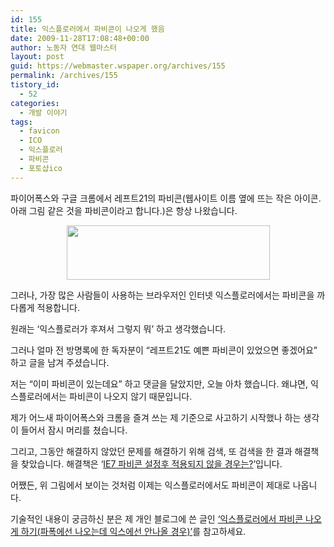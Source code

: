 ```yaml
---
id: 155
title: 익스플로러에서 파비콘이 나오게 했음
date: 2009-11-28T17:08:48+00:00
author: 노동자 연대 웹마스터
layout: post
guid: https://webmaster.wspaper.org/archives/155
permalink: /archives/155
tistory_id:
  - 52
categories:
  - 개발 이야기
tags:
  - favicon
  - ICO
  - 익스플로러
  - 파비콘
  - 포토샵ico
---
```

파이어폭스와 구글 크롬에서 레프트21의 파비콘(웹사이트 이름 옆에 뜨는 작은 아이콘. 아래 그림 같은 것을 파비콘이라고 합니다.)은 항상 나왔습니다.</p> 

<p style="text-align: center;">
  <img src="https://webmaster.wspaper.org/wp-content/uploads/1/cfile1.uf.175E1B4B4D08472F1374BC.jpg" class="aligncenter" width="325" height="87" filename="파비콘글1.jpg" filemime="image/jpeg" />
</p></p> 

그러나, 가장 많은 사람들이 사용하는 브라우저인 인터넷 익스플로러에서는 파비콘을 까다롭게 적용합니다.

원래는 ‘익스플로러가 후져서 그렇지 뭐’ 하고 생각했습니다.

그러나 얼마 전 방명록에 한 독자분이 “레프트21도 예쁜 파비콘이 있었으면 좋겠어요” 하고 글을 남겨 주셨습니다.

저는 “이미 파비콘이 있는데요” 하고 댓글을 달았지만, 오늘 아차 했습니다. 왜냐면, 익스플로러에서는 파비콘이 나오지 않기 때문입니다.

제가 어느새 파이어폭스와 크롬을 즐겨 쓰는 제 기준으로 사고하기 시작했나 하는 생각이 들어서 잠시 머리를 쳤습니다.

그리고, 그동안 해결하지 않았던 문제를 해결하기 위해 검색, 또 검색을 한 결과 해결책을 찾았습니다. 해결책은 ‘<a target="_blank" href="http://bluebreeze.co.kr/313">IE7 파비콘 설정후 적용되지 않을 경우는?</a>’입니다.

어쨌든, 위 그림에서 보이는 것처럼 이제는 익스플로러에서도 파비콘이 제대로 나옵니다.

기술적인 내용이 궁금하신 분은 제 개인 블로그에 쓴 글인 <a href="http://mytory.co.kr/archives/100" target="_blank" class="tx-link">‘익스플로러에서 파비콘 나오게 하기(파폭에선 나오는데 익스에선 안나올 경우)’</a>를 참고하세요.